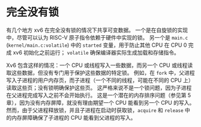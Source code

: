 # 完全没有锁

有几个地方 xv6 在完全没有锁的情况下共享可变数据。
一个是在自旋锁的实现中，尽管可以认为 RISC-V 原子指令依赖于硬件中实现的锁。
另一个是 `main.c` (`kernel/main.c:volatile`) 中的 `started` 变量，用于防止其他 CPU 在 CPU 0 完成 xv6 初始化之前运行；
`volatile` 确保编译器实际生成加载和存储指令。

Xv6 包含这样的情况：一个 CPU 或线程写入一些数据，而另一个 CPU 或线程读取这些数据，但没有专门用于保护这些数据的特定锁。
例如，在 `fork` 中，父进程写入子进程的用户内存页，而子进程（一个不同的线程，可能在不同的 CPU 上）读取这些页；没有锁明确保护这些页。
这严格来说不是一个锁问题，因为子进程在父进程完成写入之前不会开始执行。
这是一个潜在的内存排序问题（参见第 5 章），因为没有内存屏障，就没有理由期望一个 CPU 能看到另一个 CPU 的写入。
然而，由于父进程释放锁，并且子进程在启动时获取锁，`acquire` 和 `release` 中的内存屏障确保了子进程的 CPU 能看到父进程的写入。